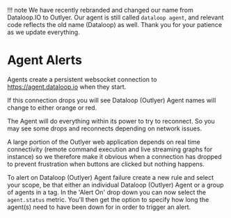 !!! note
    We have recently rebranded and changed our name from Dataloop.IO to Outlyer. Our agent is still called `dataloop agent`, and relevant code reflects the old name (Dataloop) as well. Thank you for your patience as we update everything.

# Agent Alerts

Agents create a persistent websocket connection to <https://agent.dataloop.io> when they start.

If this connection drops you will see Dataloop (Outlyer) Agent names will change to either orange or red.

The Agent will do everything within its power to try to reconnect. So you may see some drops and reconnects depending on network issues.

A large portion of the Outlyer web application depends on real time connectivity (remote command execution and live streaming graphs for instance) so we therefore make it obvious when a connection has dropped to prevent frustration when buttons are clicked but nothing happens.

To alert on Dataloop (Outlyer) Agent failure create a new rule and select your scope, be that either an individual Dataloop (Outlyer) Agent or a group of agents in a tag. In the 'Alert On' drop down you can now select the `agent.status` metric. You'll then get the option to specify how long the agent(s) need to have been down for in order to trigger an alert.

